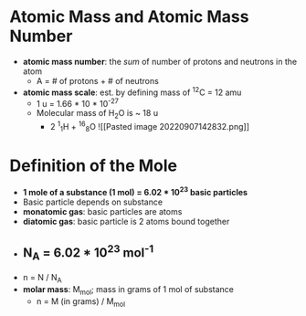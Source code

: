 # Atomic Mass and Atomic Mass Number
- **atomic mass number**: the *sum* of number of protons and neutrons in the atom
	- A = # of protons + # of neutrons
- **atomic mass scale**: est. by defining mass of <sup>12</sup>C = 12 amu
	- 1 u = 1.66 * 10 * 10<sup>-27</sup>
	- Molecular mass of H<sub>2</sub>O is ~ 18 u
		- 2 <sup>1</sup><sub>1</sub>H + <sup>16</sup><sub>8</sub>O
![[Pasted image 20220907142832.png]]

# Definition of the Mole
- **1 mole of a substance (1 mol) = 6.02 * 10<sup>23</sup> basic particles**
- Basic particle depends on substance
- **monatomic gas**: basic particles are atoms
- **diatomic gas**: basic particle is 2 atoms bound together
- ## N<sub>A</sub> = 6.02 * 10<sup>23</sup> mol<sup>-1</sup>
- n = N / N<sub>A</sub>
- **molar mass**: M<sub>mol</sub>; mass in grams of 1 mol of substance
	- n = M (in grams) / M<sub>mol</sub>
